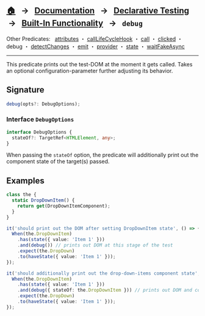 ## [🏠][home] &nbsp; → &nbsp; **[Documentation][docs]** &nbsp; → &nbsp; [Declarative Testing][declarative] &nbsp;→ &nbsp; [Built-In Functionality][index] &nbsp; → &nbsp; `debug`

[home]: ../README.md
[index]: ../built-in.md
[docs]: ../../DOCUMENTATION.md
[declarative]: ../index.md
[attributes]: ./attributes.md
[calllifecyclehook]: ./call-life-cycle-hook.md
[call]: ./call.md
[clicked]: ./clicked.md
[debug]: ./debug.md
[detectchanges]: ./detect-changes.md
[emit]: ./emit.md
[provider]: ./provider.md
[state]: ./state.md
[waitfakeasync]: ./wait-fake-async.md

Other Predicates: &nbsp; [attributes] ・ [callLifeCycleHook] ・ [call] ・ [clicked] ・ debug ・ [detectChanges] ・ [emit] ・ [provider] ・ [state] ・ [waitFakeAsync]

---

This predicate prints out the test-DOM at the moment it gets called. Takes an optional configuration-parameter further adjusting its behavior.

## Signature

```ts
debug(opts?: DebugOptions);
```

### Interface `DebugOptions`

```ts
interface DebugOptions {
  stateOf?: TargetRef<HTMLElement, any>;
}
```

When passing the `stateOf` option, the predicate will additionally print out the component state of the target(s) passed.

## Examples

```ts
class the {
  static DropDownItem() {
    return get(DropDownItemComponent);
  }
}

it('should print out the DOM after setting DropDownItem state', () => {
  When(the.DropDownItem)
    .has(state({ value: 'Item 1' }))
    .and(debug()) // prints out DOM at this stage of the test
    .expect(the.DropDown)
    .to(haveState({ value: 'Item 1' }));
});

it('should additionally print out the drop-down-items component state', () => {
  When(the.DropDownItem)
    .has(state({ value: 'Item 1' }))
    .and(debug({ stateOf: the.DropDownItem })) // prints out DOM and component-state of DropDownItem
    .expect(the.DropDown)
    .to(haveState({ value: 'Item 1' }));
});
```
